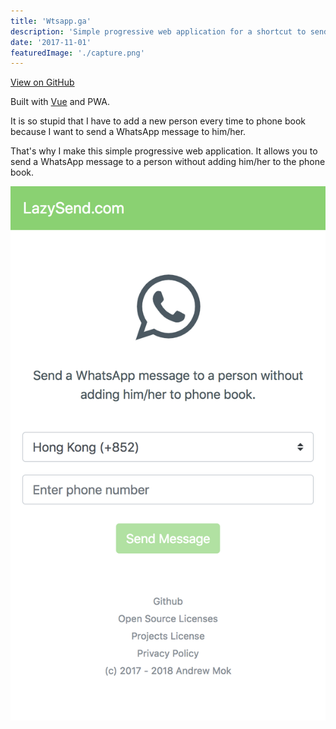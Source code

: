 ```yaml
---
title: 'Wtsapp.ga'
description: 'Simple progressive web application for a shortcut to send WhatsApp message.'
date: '2017-11-01'
featuredImage: './capture.png'
---
```


[View on GitHub](https://github.com/andrewmmc/wtsapp.ga)

Built with [Vue](https://vuejs.org/) and PWA.

It is so stupid that I have to add a new person every time to phone book because I want to send a WhatsApp message to him/her.

That's why I make this simple progressive web application. It allows you to send a WhatsApp message to a person without adding him/her to the phone book.

![](./capture.png)
